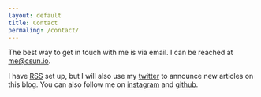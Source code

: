 ```yaml
---
layout: default
title: Contact
permaling: /contact/
---
```

The best way to get in touch with me is via email. I can be reached at [me@csun.io](mailto:me@csun.io).

I have [RSS](/feed.xml) set up, but I will also use my [twitter](https://www.twitter.com/cam_sun) to announce new articles on this blog. You can also follow me on [instagram](https://www.instagram.com/cameronsun_) and [github](https://www.github.com/csun).
